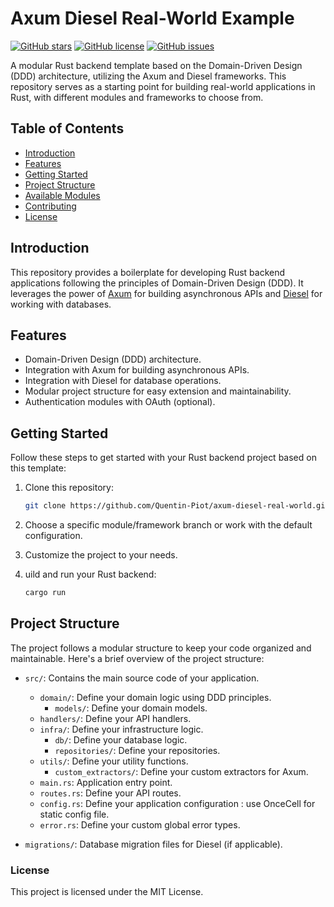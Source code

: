 # Axum Diesel Real-World Example

[![GitHub stars](https://img.shields.io/github/stars/Quentin-Piot/axum-diesel-real-world.svg)](https://github.com/Quentin-Piot/axum-diesel-real-world/stargazers)
[![GitHub license](https://img.shields.io/github/license/Quentin-Piot/axum-diesel-real-world.svg)](https://github.com/Quentin-Piot/axum-diesel-real-world/blob/master/LICENSE)
[![GitHub issues](https://img.shields.io/github/issues/Quentin-Piot/axum-diesel-real-world.svg)](https://github.com/Quentin-Piot/axum-diesel-real-world/issues)

A modular Rust backend template based on the Domain-Driven Design (DDD) architecture, utilizing the Axum and Diesel
frameworks. This repository serves as a starting point for building real-world applications in Rust, with different
modules and frameworks to choose from.

## Table of Contents

- [Introduction](#introduction)
- [Features](#features)
- [Getting Started](#getting-started)
- [Project Structure](#project-structure)
- [Available Modules](#available-modules)
- [Contributing](#contributing)
- [License](#license)

## Introduction

This repository provides a boilerplate for developing Rust backend applications following the principles of
Domain-Driven Design (DDD). It leverages the power of [Axum](https://github.com/tokio-rs/axum) for building asynchronous
APIs and [Diesel](https://github.com/diesel-rs/diesel) for working with databases.

## Features

- Domain-Driven Design (DDD) architecture.
- Integration with Axum for building asynchronous APIs.
- Integration with Diesel for database operations.
- Modular project structure for easy extension and maintainability.
- Authentication modules with OAuth (optional).

## Getting Started

Follow these steps to get started with your Rust backend project based on this template:

1. Clone this repository:

   ```bash
   git clone https://github.com/Quentin-Piot/axum-diesel-real-world.git
      ```


2. Choose a specific module/framework branch or work with the default configuration.

3. Customize the project to your needs.

4. uild and run your Rust backend:

    ```bash
    cargo run
    ```

## Project Structure

The project follows a modular structure to keep your code organized and maintainable. Here's a brief overview of the
project structure:

- `src/`: Contains the main source code of your application.
    - `domain/`: Define your domain logic using DDD principles.
        - `models/`: Define your domain models.
    - `handlers/`: Define your API handlers.
    - `infra/`: Define your infrastructure logic.
        - `db/`: Define your database logic.
        - `repositories/`: Define your repositories.
    - `utils/`: Define your utility functions.
        - `custom_extractors/`: Define your custom extractors for Axum.
    - `main.rs`: Application entry point.
    - `routes.rs`: Define your API routes.
    - `config.rs`: Define your application configuration : use OnceCell for static config file.
    - `error.rs`: Define your custom global error types.

- `migrations/`: Database migration files for Diesel (if applicable).

### License

This project is licensed under the MIT License.
